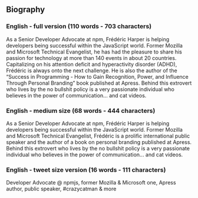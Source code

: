 ## Biography

### English - full version (110 words - 703 characters)
As a Senior Developer Advocate at npm, Frédéric Harper is helping developers being successful within the JavaScript world. Former Mozilla and Microsoft Technical Evangelist, he has had the pleasure to share his passion for technology at more than 140 events in about 20 countries. Capitalizing on his attention deficit and hyperactivity disorder (ADHD), Frédéric is always onto the next challenge. He is also the author of the “Success in Programming - How to Gain Recognition, Power, and Influence Through Personal Branding” book published at Apress. Behind this extrovert who lives by the no bullshit policy is a very passionate individual who believes in the power of communication... and cat videos.

### English - medium size (68 words - 444 characters)
As a Senior Developer Advocate at npm, Frédéric Harper is helping developers being successful within the JavaScript world. Former Mozilla and Microsoft Technical Evangelist, Frédéric is a prolific international public speaker and the author of a book on personal branding published at Apress. Behind this extrovert who lives by the no bullshit policy is a very passionate individual who believes in the power of communication... and cat videos.

### English - tweet size version (16 words - 111 characters)
Developer Advocate @ npmjs, former Mozilla & Microsoft one, Apress author, public speaker, #crazycatman & more
